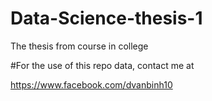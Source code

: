 # Data-Science-thesis-1

The thesis from course in college

#For the use of this repo data, contact me at

https://www.facebook.com/dvanbinh10
